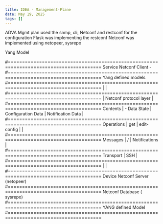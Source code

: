 ```yaml
---
title: IDEA - Management-Plane
date: May 19, 2025
tags: []
---
```


ADVA Mgmt plan used the snmp, cli, Netconf and restconf for the configuration 
Flask was implementing the restconf
Netconf was implemented using netopeer, sysrepo


Yang Model

#=======================================================================================
                        Service Netconf Client -
#=======================================================================================
                        Yang defined models 
#=======================================================================================
                            |
                            |
#=======================================================================================
|                              Netconf protocol layer                                  |
#=======================================================================================
Contents     |        - Data State     |    Configuration Data    | Notification Data  | 
#=======================================================================================
Operations   |        get              |       edit-config        |                    |
#=======================================================================================
Messages     |               <rpc>/</rpc-reply>                   |   Notifications    |
#=======================================================================================
Transport    |                        SSH                                              |
#=======================================================================================
                            |
                            |
#=======================================================================================
                          Device 
                       Netconf Server (netopeer)
#=======================================================================================
                       Netconf Database ( sysrepo)
#=======================================================================================
                       YANG defined Model
#=======================================================================================

            
